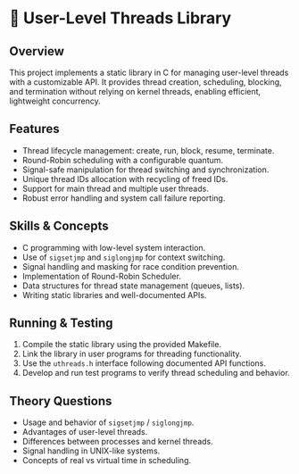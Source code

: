 # 🧵 User-Level Threads Library

## Overview
This project implements a static library in C for managing user-level threads with a customizable API. It provides thread creation, scheduling, blocking, and termination without relying on kernel threads, enabling efficient, lightweight concurrency.

## Features
- Thread lifecycle management: create, run, block, resume, terminate.
- Round-Robin scheduling with a configurable quantum.
- Signal-safe manipulation for thread switching and synchronization.
- Unique thread IDs allocation with recycling of freed IDs.
- Support for main thread and multiple user threads.
- Robust error handling and system call failure reporting.

## Skills & Concepts
- C programming with low-level system interaction.
- Use of `sigsetjmp` and `siglongjmp` for context switching.
- Signal handling and masking for race condition prevention.
- Implementation of Round-Robin Scheduler.
- Data structures for thread state management (queues, lists).
- Writing static libraries and well-documented APIs.

## Running & Testing
1. Compile the static library using the provided Makefile.
2. Link the library in user programs for threading functionality.
3. Use the `uthreads.h` interface following documented API functions.
4. Develop and run test programs to verify thread scheduling and behavior.

## Theory Questions
- Usage and behavior of `sigsetjmp` / `siglongjmp`.
- Advantages of user-level threads.
- Differences between processes and kernel threads.
- Signal handling in UNIX-like systems.
- Concepts of real vs virtual time in scheduling.
